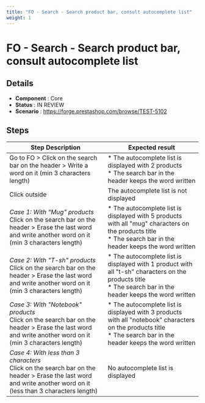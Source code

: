 ```yaml
---
title: "FO - Search - Search product bar, consult autocomplete list"
weight: 1
---
```


# FO - Search - Search product bar, consult autocomplete list
## Details
* **Component** : Core
* **Status** : IN REVIEW
* **Scenario** : https://forge.prestashop.com/browse/TEST-5102

## Steps
| Step Description | Expected result |
| ----- | ----- |
| Go to FO > Click on the search bar on the header > Write a word on it (min 3 characters length) | * The autocomplete list is displayed with 2 products<br> * The search bar in the header keeps the word written |
| Click outside | The autocomplete list is not displayed |
| *Case 1: With "Mug" products*<br>Click on the search bar on the header > Erase the last word and write another word on it (min 3 characters length) | * The autocomplete list is displayed with 5 products with all "mug" characters on the products title<br> * The search bar in the header keeps the word written |
| *Case 2: With "T-sh" products*<br>Click on the search bar on the header > Erase the last word and write another word on it (min 3 characters length) | * The autocomplete list is displayed with 1 product with all "t-sh" characters on the products title<br> * The search bar in the header keeps the word written |
| *Case 3: With "Notebook" products*<br>Click on the search bar on the header > Erase the last word and write another word on it (min 3 characters length) | * The autocomplete list is displayed with 3 products with all "notebook" characters on the products title<br> * The search bar in the header keeps the word written |
| *Case 4: With less than 3 characters*<br>Click on the search bar on the header > Erase the last word and write another word on it (less than 3 characters length) | No autocomplete list is displayed |